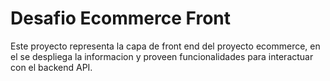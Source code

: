 # Desafio Ecommerce Front

Este proyecto representa la capa de front end del proyecto ecommerce, en el se despliega la informacion y proveen funcionalidades para interactuar con el backend API.